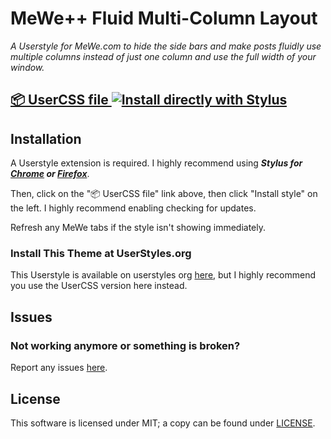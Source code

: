 # MeWe++ Fluid Multi-Column Layout

_A Userstyle for MeWe.com to hide the side bars and make posts fluidly use multiple columns instead of just one column and use the full width of your window._

## [📦 UserCSS file ![Install directly with Stylus](https://img.shields.io/badge/Install%20directly%20with-Stylus-00adad.svg)](https://raw.githubusercontent.com/kevin-guertin/mewe-fluid-userstyle/master/mewe-fluid.user.css)

## Installation

A Userstyle extension is required. I highly recommend using **_Stylus for [Chrome](https://chrome.google.com/webstore/detail/stylus/clngdbkpkpeebahjckkjfobafhncgmne) or [Firefox](https://addons.mozilla.org/en-US/firefox/addon/styl-us/)_**.

Then, click on the "📦 UserCSS file" link above, then click "Install style" on the left. I highly recommend enabling checking for updates.

Refresh any MeWe tabs if the style isn't showing immediately.

### Install This Theme at UserStyles.org

This Userstyle is available on userstyles org [here](https://userstyles.org/styles/181495/), but I highly recommend you use the UserCSS version here instead.

## Issues

### Not working anymore or something is broken?

Report any issues [here](https://github.com/kevin-guertin/mewe-fluid-userstyle/issues).

## License

This software is licensed under MIT; a copy can be found under [LICENSE](LICENSE).
